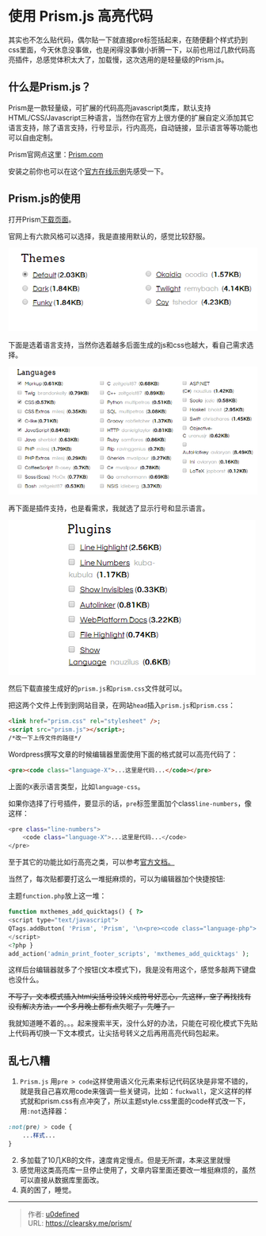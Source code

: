 # 使用 Prism.js 高亮代码


其实也不怎么贴代码，偶尔贴一下就直接pre标签括起来，在随便翻个样式扔到css里面，今天休息没事做，也是闲得没事做小折腾一下，以前也用过几款代码高亮插件，总感觉体积太大了，加载慢，这次选用的是轻量级的Prism.js。

## 什么是Prism.js？

Prism是一款轻量级，可扩展的代码高亮javascript类库，默认支持HTML/CSS/Javascript三种语言，当然你在官方上很方便的扩展自定义添加其它语言支持，除了语言支持，行号显示，行内高亮，自动链接，显示语言等等功能也可以自由定制。

Prism官网点这里：[Prism.com](http://prismjs.com/)

安装之前你也可以在这个[官方在线示例](http://prismjs.com/test.html)先感受一下。

## Prism.js的使用

打开Prism[下载页面](http://prismjs.com/download.html)。

官网上有六款风格可以选择，我是直接用默认的，感觉比较舒服。

![Prism.js主题](prism-theme.png "Prism.js主题")

下面是选着语言支持，当然你选着越多后面生成的js和css也越大，看自己需求选择。

![Prism.js语言支持](prism-languages.png "Prism.js语言支持")

再下面是插件支持，也是看需求，我就选了显示行号和显示语言。

![Prism.js插件](prism-plugins.png "Prism.js插件")

然后下载直接生成好的`prism.js`和`prism.css`文件就可以。

把这两个文件上传到到网站目录，在网站`head`插入`prism.js`和`prism.css`：

```html
<link href="prism.css" rel="stylesheet" />;
<script src="prism.js"></script>;
/*改一下上传文件的路径*/
```

Wordpress撰写文章的时候编辑器里面使用下面的格式就可以高亮代码了：

```html
<pre><code class="language-X">...这里是代码...</code></pre>
```
上面的`X`表示语言类型，比如`language-css`。

如果你选择了行号插件，要显示的话，`pre`标签里面加个class`line-numbers`，像这样：

```bash
<pre class="line-numbers">
    <code class="language-X">...这里是代码...</code>
</pre>
```
至于其它的功能比如行高亮之类，可以参考[官方文档。](http://prismjs.com/examples.html)

当然了，每次贴都要打这么一堆挺麻烦的，可以为编辑器加个快捷按钮:

主题`function.php`放上这一堆：

```php
function mxthemes_add_quicktags() { ?>
<script type="text/javascript">
QTags.addButton( 'Prism', 'Prism', '\n<pre><code class="language-php">', '</code></pre>\n' ); //快捷输入[Prism]标签
</script>
<?php }
add_action('admin_print_footer_scripts', 'mxthemes_add_quicktags' );
```

这样后台编辑器就多了个按钮(文本模式下)，我是没有用这个，感觉多敲两下键盘也没什么。

~~不写了，文本模式插入html尖括号没转义成符号好恶心，先这样，空了再找找有没有解决方法，一个多月晚上都有点失眠了，先睡了。~~

我就知道睡不着的。。。起来搜索半天，没什么好的办法，只能在可视化模式下先贴上代码再切换一下文本模式，让尖括号转义之后再用高亮代码包起来。

## 乱七八糟

1. `Prism.js` 用`pre > code`这样使用语义化元素来标记代码区块是非常不错的，就是我自己喜欢用code来强调一些关键词，比如：`fuckwall`，定义这样的样式就和prism.css有点冲突了，所以主题style.css里面的code样式改一下，用`:not`选择器：
```css
:not(pre) > code {
    ...样式...
}
```
2. 多加载了10几KB的文件，速度肯定慢点。但是无所谓，本来这里就慢
3. 感觉用这类高亮库一旦停止使用了，文章内容里面还要改一堆挺麻烦的，虽然可以直接从数据库里面改。
4. 真的困了，睡觉。


---

> 作者: [u0defined](http://clearsky.me/)  
> URL: https://clearsky.me/prism/  

